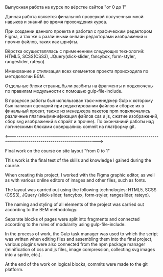 Выпускная работа на курсе по вёрстке сайтов "от 0 до 1"

Данная работа является финальной проверкой полученных мной навыков и знаний во время прохождения курса. 

При создании данного проекта я работал с графическим редактором Figma, а так же с различными онлайн редакторами изображений и прочих файлов, таких как шрифты.

Вёрстка осуществлялась с применением следующих технологий: HTML5, SCSS(CSS3), JQuery(slick-slider, fancybox, form-styler, rangeslider, rateyo).

Именование и стилизация всех єлементов проекта происходила по методологии БЄМ.

Отдельные блоки страниц были разбиты на фрагменты и подключены по правилам модульности с помощью gulp-file-include.

В процессе работы был использован таск-менеджер Gulp к которому был написан сценарий при редактировании файлов и сборке их в финальный проект, также из менеджера пакетов npm подключались различные плагины(минификация файлов css и js, сжатие изображений, сбор svg изображений в спрайт и прочее).
По окончаниий работы над логическими блоками совершались commit на платформу git.

<-------------------------------------------------------------------------------------------------------------------------->

Final work on the course on site layout "from 0 to 1"

This work is the final test of the skills and knowledge I gained during the course.

When creating this project, I worked with the Figma graphic editor, as well as with various online editors of images and other files, such as fonts.

The layout was carried out using the following technologies: HTML5, SCSS (CSS3), JQuery (slick-slider, fancybox, form-styler, rangeslider, rateyo).

The naming and styling of all elements of the project was carried out according to the BEM methodology.

Separate blocks of pages were split into fragments and connected according to the rules of modularity using gulp-file-include.

In the process of work, the Gulp task manager was used to which the script was written when editing files and assembling them into the final project, various plugins were also connected from the npm package manager (minification of css and js files, image compression, collecting svg images into a sprite, etc.).

At the end of the work on logical blocks, commits were made to the git platform.
